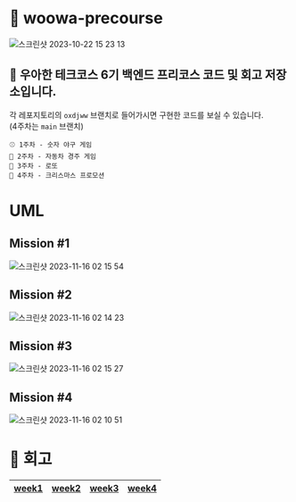 # 💚 woowa-precourse
![스크린샷 2023-10-22 15 23 13](https://github.com/oxdjww/woowa-precourse/assets/102507306/79cfcb04-dcdf-4f2a-ad1d-97a3964d8ab8)

## 🤩 우아한 테크코스 6기 백엔드 프리코스 코드 및 회고 저장소입니다.

각 레포지토리의 `oxdjww` 브랜치로 들어가시면 구현한 코드를 보실 수 있습니다.<br>
(4주차는 `main` 브랜치)<br>

```
⚾️ 1주차 - 숫자 야구 게임
🚗 2주차 - 자동차 경주 게임
🎰 3주차 - 로또
🎄 4주차 - 크리스마스 프로모션
```

# UML

## Mission #1
![스크린샷 2023-11-16 02 15 54](https://github.com/oxdjww/woowa-precourse/assets/102507306/0cfc129c-e7c6-460f-9874-080d10b6ea66)

## Mission #2
![스크린샷 2023-11-16 02 14 23](https://github.com/oxdjww/woowa-precourse/assets/102507306/d773866a-a2af-4255-9064-02aa4023c837)

## Mission #3
![스크린샷 2023-11-16 02 15 27](https://github.com/oxdjww/woowa-precourse/assets/102507306/2a7a3d7d-6a24-4165-8479-3e12696f1fc6)

## Mission #4
![스크린샷 2023-11-16 02 10 51](https://github.com/oxdjww/woowa-precourse/assets/102507306/4a564603-7714-430b-a906-26708d403fdb)


# 📄 회고
|[week1](https://oxdjww.tistory.com/entry/%EC%9A%B0%EC%95%84%ED%95%9C-%ED%85%8C%ED%81%AC%EC%BD%94%EC%8A%A4-6%EA%B8%B0-%ED%94%84%EB%A6%AC%EC%BD%94%EC%8A%A4-1%EC%A3%BC%EC%B0%A8-%ED%9A%8C%EA%B3%A0)|[week2](https://oxdjww.tistory.com/entry/%EC%9A%B0%EC%95%84%ED%95%9C-%ED%85%8C%ED%81%AC%EC%BD%94%EC%8A%A4-6%EA%B8%B0-%ED%94%84%EB%A6%AC%EC%BD%94%EC%8A%A4-2%EC%A3%BC%EC%B0%A8-%ED%9A%8C%EA%B3%A0)|[week3](https://oxdjww.tistory.com/entry/%EC%9A%B0%EC%95%84%ED%95%9C-%ED%85%8C%ED%81%AC%EC%BD%94%EC%8A%A4-6%EA%B8%B0-%ED%94%84%EB%A6%AC%EC%BD%94%EC%8A%A4-3%EC%A3%BC%EC%B0%A8-%ED%9A%8C%EA%B3%A0)|[week4](https://oxdjww.tistory.com/entry/%EC%9A%B0%EC%95%84%ED%95%9C-%ED%85%8C%ED%81%AC%EC%BD%94%EC%8A%A4-6%EA%B8%B0-%ED%94%84%EB%A6%AC%EC%BD%94%EC%8A%A4-4%EC%A3%BC%EC%B0%A8-%ED%9A%8C%EA%B3%A0)|
|:---:|:---:|:---:|:---:|
